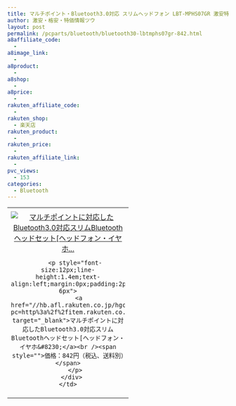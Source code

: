 ```yaml
---
title: マルチポイント・Bluetooth3.0対応 スリムヘッドフォン LBT-MPHS07GR 激安特価842円！
author: 激安・格安・特価情報ツウ
layout: post
permalink: /pcparts/bluetooth/bluetooth30-lbtmphs07gr-842.html
a8affiliate_code:
  -
a8image_link:
  -
a8product:
  -
a8shop:
  -
a8price:
  -
rakuten_affiliate_code:
  -
rakuten_shop:
  - 楽天店
rakuten_product:
  -
rakuten_price:
  -
rakuten_affiliate_link:
  -
pvc_views:
  - 153
categories:
  - Bluetooth
---
```

<table border="0" cellpadding="0" cellspacing="0">
  <tr>
    <td valign="top">
      <div style="border:1px none;margin:0px;padding:6px 0px;width:260px;text-align:center;float:left">
        <a href="//hb.afl.rakuten.co.jp/hgc/03dad0a3.8366a82c.03dad0a4.f334497d/?pc=http%3a%2f%2fitem.rakuten.co.jp%2felecom%2f4992072063655%2f%3fscid%3daf_link_tbl&m=http%3a%2f%2fm.rakuten.co.jp%2felecom%2fi%2f10021603%2f" target="_blank"><img src="//hbb.afl.rakuten.co.jp/hgb/?pc=http%3a%2f%2fthumbnail.image.rakuten.co.jp%2f%400_mall%2felecom%2fcabinet%2f200_20%2flbt-mphs07gr_03.jpg%3f_ex%3d240x240&m=http%3a%2f%2fthumbnail.image.rakuten.co.jp%2f%400_mall%2felecom%2fcabinet%2f200_20%2flbt-mphs07gr_03.jpg" alt="マルチポイントに対応したBluetooth3.0対応スリムBluetoothヘッドセット[ヘッドフォン・イヤホ..." border="0" style="margin:0px;padding:0px" /></a>

        <p style="font-size:12px;line-height:1.4em;text-align:left;margin:0px;padding:2px 6px">
          <a href="//hb.afl.rakuten.co.jp/hgc/03dad0a3.8366a82c.03dad0a4.f334497d/?pc=http%3a%2f%2fitem.rakuten.co.jp%2felecom%2f4992072063655%2f%3fscid%3daf_link_tbl&m=http%3a%2f%2fm.rakuten.co.jp%2felecom%2fi%2f10021603%2f" target="_blank">マルチポイントに対応したBluetooth3.0対応スリムBluetoothヘッドセット[ヘッドフォン・イヤホ&#8230;</a><br /><span style="">価格：842円（税込、送料別）</span>
        </p>
      </div>
    </td>
  </tr>
</table>